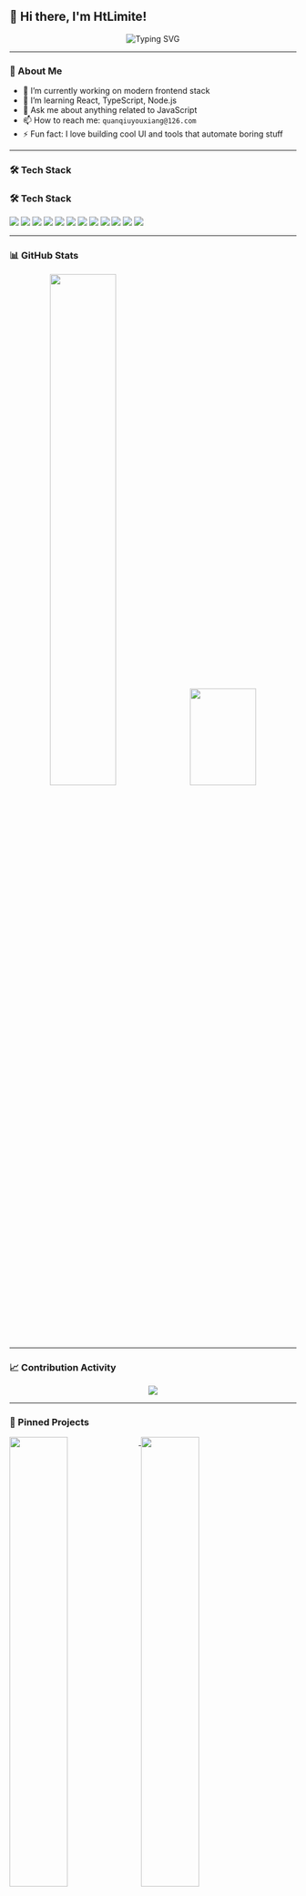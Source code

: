 ## 👋 Hi there, I'm HtLimite!

<p align="center">
  <img src="https://readme-typing-svg.demolab.com?font=Fira+Code&size=24&duration=3000&pause=1000&color=F975BF&center=true&vCenter=true&width=435&lines=Passionate+Frontend+Developer;Lifelong+Learner+%F0%9F%93%9A;Love+clean+code+%F0%9F%96%A5%EF%B8%8F;Currently+exploring+React%2C+Node.js+and+more" alt="Typing SVG" />
</p>

---

### 🚀 About Me

- 🔭 I’m currently working on modern frontend stack
- 🌱 I’m learning React, TypeScript, Node.js
- 💬 Ask me about anything related to JavaScript
- 📫 How to reach me: `quanqiuyouxiang@126.com`
- ⚡ Fun fact: I love building cool UI and tools that automate boring stuff

---

### 🛠 Tech Stack

### 🛠 Tech Stack

<p>
  <img src="https://img.shields.io/badge/-HTML5-E34F26?style=flat-square&logo=html5&logoColor=white" />
  <img src="https://img.shields.io/badge/-CSS3-1572B6?style=flat-square&logo=css3&logoColor=white" />
  <img src="https://img.shields.io/badge/-JavaScript-F7DF1E?style=flat-square&logo=javascript&logoColor=black" />
  <img src="https://img.shields.io/badge/-TypeScript-3178C6?style=flat-square&logo=typescript&logoColor=white" />
  <img src="https://img.shields.io/badge/-Vue.js-4FC08D?style=flat-square&logo=vue.js&logoColor=white" />
  <img src="https://img.shields.io/badge/-React-61DAFB?style=flat-square&logo=react&logoColor=black" />
  <img src="https://img.shields.io/badge/-Node.js-339933?style=flat-square&logo=node.js&logoColor=white" />
  <img src="https://img.shields.io/badge/-PHP-777BB4?style=flat-square&logo=php&logoColor=white" />
  <img src="https://img.shields.io/badge/-Laravel-FF2D20?style=flat-square&logo=laravel&logoColor=white" />
  <img src="https://img.shields.io/badge/-Python-3776AB?style=flat-square&logo=python&logoColor=white" />
  <img src="https://img.shields.io/badge/-Java-007396?style=flat-square&logo=java&logoColor=white" />
  <img src="https://img.shields.io/badge/-Git-F05032?style=flat-square&logo=git&logoColor=white" />
</p>


---

### 📊 GitHub Stats

<p align="center">
  <img width="48%" src="https://github-readme-stats.vercel.app/api?username=HtLimite&show_icons=true&theme=radical" />
  <img width="48%" height="170" src="https://github-readme-stats.vercel.app/api/top-langs/?username=HtLimite&layout=compact&theme=radical" />
</p>


---

### 📈 Contribution Activity

<p align="center">
  <img src="https://github-readme-activity-graph.vercel.app/graph?username=HtLimite&theme=github-compact" />
</p>

---

### 🌟 Pinned Projects

<p align="left">
  <a href="https://github.com/HtLimite/library">
    <img align="top" width="45%" src="https://github-readme-stats.vercel.app/api/pin/?username=HtLimite&repo=library&theme=radical" />
  </a>
  <a href="https://github.com/HtLimite/Vue">
    <img align="top" width="45%" src="https://github-readme-stats.vercel.app/api/pin/?username=HtLimite&repo=Vue&theme=radical" />
  </a>
</p>

---

### 📬 Let's Connect

<p>
  <a href="mailto:quanqiuyouxiang@126.com">
    <img src="https://img.shields.io/badge/-Email-D14836?style=flat-square&logo=gmail&logoColor=white" />
  </a>
  <a href="https://github.com/HtLimite">
    <img src="https://img.shields.io/badge/-GitHub-181717?style=flat-square&logo=github&logoColor=white" />
  </a>
</p>

---

_✨ Thank you for visiting my profile!_


